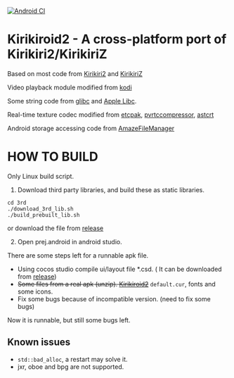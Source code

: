 [![Android CI](https://github.com/ningshanwutuobang/Kirikiroid2/actions/workflows/build_apk.yaml/badge.svg)](https://github.com/ningshanwutuobang/Kirikiroid2/actions/workflows/build_apk.yaml)

Kirikiroid2 - A cross-platform port of Kirikiri2/KirikiriZ
==========================================================

Based on most code from [Kirikiri2](http://kikyou.info/tvp/) and [KirikiriZ](https://github.com/krkrz/krkrz)

Video playback module modified from [kodi](https://github.com/xbmc/xbmc)

Some string code from [glibc](https://www.gnu.org/s/libc) and [Apple Libc](https://opensource.apple.com/source/Libc).

Real-time texture codec modified from [etcpak](https://bitbucket.org/wolfpld/etcpak.git), [pvrtccompressor](https://bitbucket.org/jthlim/pvrtccompressor), [astcrt](https://github.com/daoo/astcrt)

Android storage accessing code from [AmazeFileManager](https://github.com/arpitkh96/AmazeFileManager)



HOW TO BUILD
============

Only Linux build script.

1. Download third party libraries, and build these as static libraries.
```
cd 3rd
./download_3rd_lib.sh
./build_prebuilt_lib.sh
```

or download the file from [release](https://github.com/ningshanwutuobang/Kirikiroid2/releases/)

2. Open prej.android in android studio.


There are some steps left for a runnable apk file.
- Using cocos studio compile ui/layout file *.csd. ( It can be downloaded from [release](https://github.com/ningshanwutuobang/Kirikiroid2/releases/))
- ~~Some files from a real apk (unzip). [Kirikiroid2](https://github.com/zeas2/Kirikiroid2/releases/download/1.3.9/Kirikiroid2_1.3.9.apk )~~ `default.cur`, fonts and some icons.
- Fix some bugs because of incompatible version. (need to fix some bugs)

Now it is runnable, but still some bugs left.


Known issues
------------
- `std::bad_alloc`, a restart may solve it.
- jxr, oboe and bpg are not supported.

